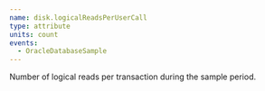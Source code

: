 ```yaml
---
name: disk.logicalReadsPerUserCall
type: attribute
units: count
events:
  - OracleDatabaseSample
---
```


Number of logical reads per transaction during the sample period.